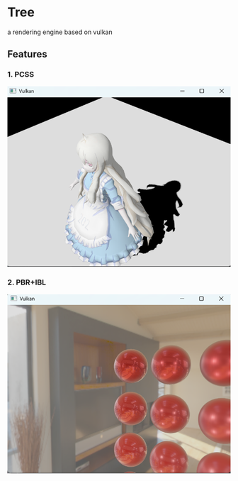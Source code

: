 # Tree
a rendering engine based on vulkan





## Features

### 1. PCSS

![PCSS](./demos/PCSS.png)

### 2. PBR+IBL

![IBL](./demos/IBL.png)
